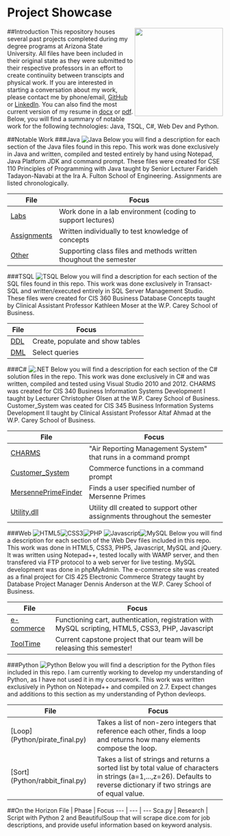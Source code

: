 # Project Showcase

##Introduction
<img src="https://cloud.githubusercontent.com/assets/10656205/5954367/a5317e24-a753-11e4-96c4-29c001a64856.png" height=206 align="right">
This repository houses several past projects completed during my degree programs at Arizona State University. All files have been included in their original state as they were submitted to their respective professors in an effort to create continuiity between transcipts and physical work. If you are interested in starting a conversation about my work, please contact me by phone/email, [GitHub](https://github.com/brlacquement) or [LinkedIn](www.linkedin.com/in/brandonlacquement/en). You can also find the most current version of my resume in [docx](Resume/Resume2015_FINAL.docx) or [pdf](Resume/Resume2015_FINAL.pdf). Below, you will find a summary of notable work for the following technologies: Java, TSQL, C#, Web Dev and Python.

##Notable Work
###Java ![Java](http://www.enukesoftware.com/wp-content/themes/enuke/images/java.png)
Below you will find a description for each section of the Java files found in this repo. This work was done exclusively in Java and written, compiled and tested entirely by hand using Notepad, Java Platform JDK and command prompt. These files were created for CSE 110 Principles of Programming with Java taught by Senior Lecturer Farideh Tadayon-Navabi at the Ira A. Fulton School of Engineering. Assignments are listed chronologically.

File | Focus
--- | ---
[Labs](Java/Labs) | Work done in a lab environment (coding to support lectures)
[Assignments](Java/Assignments) | Written individually to test knowledge of concepts
[Other](Java/Other) | Supporting class files and methods written thoughout the semester

###TSQL ![TSQL](http://www.sqlshack.com/wp-content/uploads/2014/03/IconI.png)
Below  you will find a description for each section of the SQL files found in this repo. This work was done exclusively in Transact-SQL and written/executed entirely in SQL Server Management Studio. These files were created for CIS 360 Business Database Concepts taught by Clinical Assistant Professor Kathleen Moser at the W.P. Carey School of Business.

File | Focus
--- | ---
[DDL](TSQL/DDL) | Create, populate and show tables
[DML](TSQL/DML) | Select queries

###C\# ![.NET](https://a6a8g7g5.ssl.hwcdn.net/icons/13/125412/icon.png)
Below you will find a description for each section of the C# solution files in the repo. This work was done exclusively in C# and was written, compiled and tested using Visual Studio 2010 and 2012. CHARMS was created for CIS 340 Business Information Systems Development I taught by Lecturer Christopher Olsen at the W.P. Carey School of Business. Customer_System was ceated for CIS 345 Business Information Systems Development II taught by Clinical Assistant Professor Altaf Ahmad at the W.P. Carey School of Business.

File | Focus
--- | ---
[CHARMS](C#/CHARMS/CHARMS.sln) | "Air Reporting Management System" that runs in a command prompt
[Customer_System](C#/Customer_System/FinalProject340.sln) | Commerce functions in a command prompt
[MersennePrimeFinder](C#/MersennePrimeFinder/MersennePrimeFinder.sln) | Finds a user specified number of Mersenne Primes
[Utility.dll](C#/CHARMS/bin/debug/UtilityLibrary.dll) | Utility dll created to support other assignments throughout the semester

###Web ![HTML5](http://www.w3.org/html/logo/downloads/HTML5_Logo_32.png)![CSS3](http://www.rudydesigns.com/images/CSS3-Logo32x32.png)![PHP](https://cdn1.iconfinder.com/data/icons/Momentum_MatteEntireSet/32/php.png) ![Javascript](http://icons.iconarchive.com/icons/hopstarter/plastic-mini/32/File-Code-JavaScript-icon.png)![MySQL](http://icon.downv.com/32x32/8/178/1838864.463b81f24a7cb60ffb61d2f30e4b5ac0.gif)
Below you will find a description for each section of the Web Dev files included in this repo. This work was done in HTML5, CSS3, PHP5, Javascript, MySQL and jQuery. It was written using Notepad++, tested locally with WAMP server, and then transfered via FTP protocol to a web server for live testing. MySQL development was done in phpMyAdmin. The e-commerce site was created as a final project for CIS 425 Electronic Commerce Strategy taught by Database Project Manager Dennis Anderson at the W.P. Carey School of Business. 

File | Focus
--- | ---
[e-commerce](Web/e-commerce) | Functioning cart, authentication, registration with MySQL scripting, HTML5, CSS3, PHP, Javascript
[ToolTime](https://github.com/asu-cis-capstone/tooltime) | Current capstone project that our team will be releasing this semester!

###Python ![Python](http://www.iconattitude.com/icons/open_icon_library/apps/png/32/python2.5.png)
Below you will find a description for the Python files included in this repo. I am currently working to develop my understanding of Python, as I have not used it in my coursework. This work was written exclusively in Python on Notepad++ and compiled on 2.7. Expect changes and additions to this section as my understanding of Python devleops.

File | Focus
--- | ---
[Loop] (Python/pirate_final.py) | Takes a list of non-zero integers that reference each other, finds a loop and returns how many elements compose the loop.
[Sort] (Python/rabbit_final.py) | Takes a list of strings and returns a sorted list by total value of characters in strings (a=1,...,z=26). Defaults to reverse dictionary if two strings are of equal value.

##On the Horizon
File | Phase | Focus
--- | --- | ---
Sca.py | Research | Script with Python 2 and BeautifulSoup that will scrape dice.com for job descriptions, and provide useful information based on keyword analysis.
